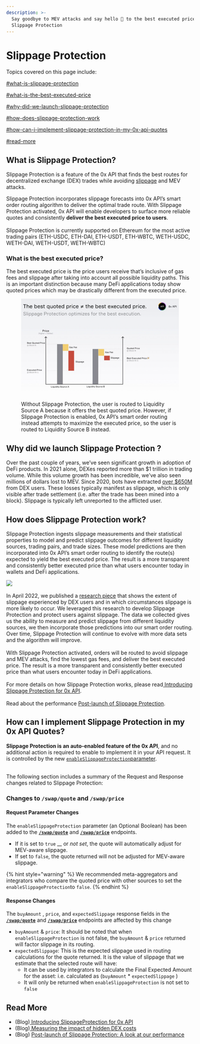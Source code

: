 ```yaml
---
description: >-
  Say goodbye to MEV attacks and say hello 👋 to the best executed price with
  Slippage Protection
---
```


# Slippage Protection

Topics covered on this page include:&#x20;

[#what-is-slippage-protection](slippage-protection.md#what-is-slippage-protection "mention")

[#what-is-the-best-executed-price](slippage-protection.md#what-is-the-best-executed-price "mention")

[#why-did-we-launch-slippage-protection](slippage-protection.md#why-did-we-launch-slippage-protection "mention")

[#how-does-slippage-protection-work](slippage-protection.md#how-does-slippage-protection-work "mention")

[#how-can-i-implement-slippage-protection-in-my-0x-api-quotes](slippage-protection.md#how-can-i-implement-slippage-protection-in-my-0x-api-quotes "mention")

[#read-more](slippage-protection.md#read-more "mention")

## What is Slippage Protection?

Slippage Protection is a feature of the 0x API that finds the best routes for decentralized exchange (DEX) trades while avoiding [slippage](https://help.matcha.xyz/en/articles/6304010-what-is-slippage) and MEV attacks.&#x20;

Slippage Protection incorporates slippage forecasts into 0x API’s smart order routing algorithm to deliver the optimal trade route. With Slippage Protection activated, 0x API will enable developers to surface more reliable quotes and consistently **deliver the best executed price to users**.\
\
Slippage Protection is currently supported on Ethereum for the most active trading pairs (ETH-USDC, ETH-DAI, ETH-USDT, ETH-WBTC, WETH-USDC, WETH-DAI, WETH-USDT, WETH-WBTC)

### What is the best executed price?&#x20;

The best executed price is the price users receive that’s inclusive of gas fees and slippage after taking into account all possible liquidity paths. This is an important distinction because many DeFi applications today show quoted prices which may be drastically different from the executed price.

<figure><img src="../../.gitbook/assets/Screen Shot 2022-10-04 at 10.55.30 PM.png" alt=""><figcaption><p>Without Slippage Protection, the user is routed to Liquidity Source A because it offers the best quoted price. However, if Slippage Protection is enabled, 0x API’s smart order routing instead attempts to maximize the executed price, so the user is routed to Liquidity Source B instead.</p></figcaption></figure>

## Why did we launch Slippage Protection ?

Over the past couple of years, we’ve seen significant growth in adoption of DeFi products. In 2021 alone, DEXes reported more than $1 trillion in trading volume. While this volume growth has been incredible, we’ve also seen millions of dollars lost to MEV. Since 2020, bots have extracted [over $650M](https://explore.flashbots.net/) from DEX users. These losses typically manifest as slippage, which is only visible after trade settlement (i.e. after the trade has been mined into a block). Slippage is typically left unreported to the afflicted user.&#x20;

## How does Slippage Protection work?

Slippage Protection ingests slippage measurements and their statistical properties to model and predict slippage outcomes for different liquidity sources, trading pairs, and trade sizes. These model predictions are then incorporated into 0x API’s smart order routing to identify the route(s) expected to yield the best executed price. The result is a more transparent and consistently better executed price than what users encounter today in wallets and DeFi applications.

![](<../../.gitbook/assets/Desktop - 17 (2).jpg>)

In April 2022, we published a [research piece](https://blog.0x.org/measuring-the-impact-of-hidden-dex-costs/) that shows the extent of slippage experienced by DEX users and in which circumstances slippage is more likely to occur. We leveraged this research to develop Slippage Protection and protect users against slippage. The data we collected gives us the ability to measure and predict slippage from different liquidity sources, we then incorporate those predictions into our smart order routing. Over time, Slippage Protection will continue to evolve with more data sets and the algorithm will improve.\
\
With Slippage Protection activated, orders will be routed to avoid slippage and MEV attacks, find the lowest gas fees, and deliver the best executed price. The result is a more transparent and consistently better executed price than what users encounter today in DeFi applications.\
\
For more details on how Slippage Protection works, please read[ Introducing Slippage Protection for 0x API](https://blog.0x.org/slippage-protection-for-0x-api/). \
\
Read about the performance [Post-launch of Slippage Protection](https://blog.0x.org/post-launch-of-slippageprotection-a-look-at-our-performance/).

## **How can I implement** Slippage Protection in my 0x API Quotes?&#x20;

**Slippage Protection is an auto-enabled feature of the 0x API**, and no additional action is required to enable to implement it in your API request. It is controlled by the new [`enableSlippageProtection`parameter](slippage-protection.md#request-parameter-changes).&#x20;

\
The following section includes a summary of the Request and Response changes related to Slippage Protection:

### **Changes to `/swap/quote` and `/swap/price`**

#### **Request Parameter Changes**

The `enableSlippageProtection` parameter (an Optional Boolean) has been added to the [**`/swap/quote`**](../api-references/get-swap-v1-quote.md) and [**`/swap/price`**](../api-references/get-swap-v1-price.md) endpoints.

* If it is set to `true` __ or _not set_, the quote will automatically adjust for MEV-aware slippage.
* If set to `false`, the quote returned will not be adjusted for MEV-aware slippage.

{% hint style="warning" %}
We recommended meta-aggregators and integrators who compare the quoted price with other sources to set the `enableSlippageProtection`to `false`.&#x20;
{% endhint %}

#### **Response Changes**

The `buyAmount` , `price`, and `expectedSlippage` response fields in the [**`/swap/quote`**](../api-references/get-swap-v1-quote.md) and [**`/swap/price`**](../api-references/get-swap-v1-price.md) endpoints are affected by this change

* `buyAmount` & `price`: It should be noted that when `enableSlippageProtection` is not false, the `buyAmount` & `price` returned will factor slippage in its routing.
* &#x20;`expectedSlippage`: This is the expected slippage used in routing calculations for the quote returned. It is the value of slippage that we estimate that the selected route will have:
  * It can be used by integrators to calculate the Final Expected Amount for the asset: i.e. calculated as (`buyAmount` \* `expectedSlippage` )&#x20;
  * It will only be returned when `enableSlippageProtection` is not set to `false`

## Read More

* (Blog)[ Introducing SlippageProtection for 0x API](https://blog.0x.org/slippage-protection-for-0x-api/)
* (Blog)[ Measuring the impact of hidden DEX costs](https://blog.0x.org/measuring-the-impact-of-hidden-dex-costs/)
* (Blog) [Post-launch of Slippage Protection: A look at our performance](https://blog.0x.org/post-launch-of-slippageprotection-a-look-at-our-performance/)
